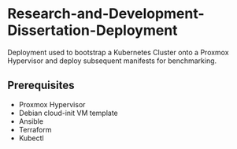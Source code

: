 # Research-and-Development-Dissertation-Deployment

Deployment used to bootstrap a Kubernetes Cluster onto a Proxmox Hypervisor and deploy subsequent manifests for benchmarking.

## Prerequisites

- Proxmox Hypervisor
- Debian cloud-init VM template
- Ansible
- Terraform
- Kubectl
